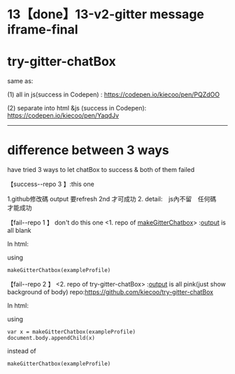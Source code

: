 # 13【done】13-v2-gitter message iframe-final

# try-gitter-chatBox
same as:

(1) all in js(success in Codepen) :    https://codepen.io/kiecoo/pen/PQZdOO

(2) separate into html &js (success in Codepen): https://codepen.io/kiecoo/pen/YaqdJv

----
# difference between 3 ways

have tried 3 ways to let chatBox to success & both of them failed

【success--repo 3 】:this one

1.github修改碼 output 要refresh 2nd 才可成功
2. detail:　js內不留　任何碼　才能成功

【fail--repo 1 】
don't do this one <1. repo of [makeGitterChatbox](https://github.com/kiecoo/makeGitterChatbox/blob/master/index.html)>   :[output](https://kiecoo.github.io/makeGitterChatbox/) is all blank


In html:

using
```
makeGitterChatbox(exampleProfile)
```

【fail--repo 2 】
<2. repo of try-gitter-chatBox>            :[output](https://kiecoo.github.io/try-gitter-chatBox/) is all pink(just show background of body)
repo:https://github.com/kiecoo/try-gitter-chatBox


In html: 

using
```
var x = makeGitterChatbox(exampleProfile)
document.body.appendChild(x)

```
instead of 
```
makeGitterChatbox(exampleProfile)
```
